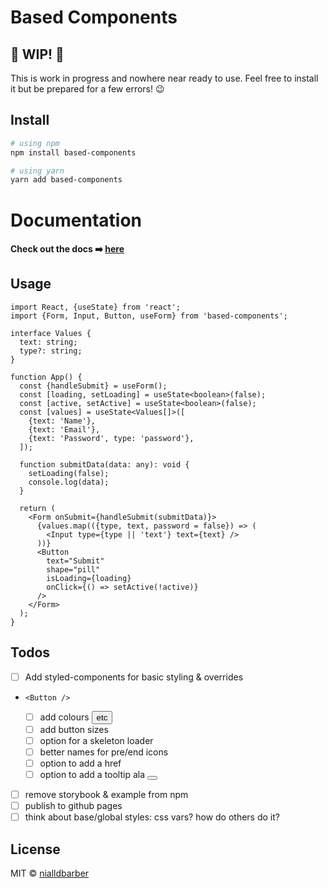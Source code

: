 # Based Components

## 🚧 WIP! 🚧

This is work in progress and nowhere near ready to use. Feel free to install it but be prepared for a few errors! 😉

## Install

```zsh
# using npm
npm install based-components

# using yarn
yarn add based-components
```

# Documentation

#### Check out the docs ➡️ [here](https://nialldbarber.github.io/based-components)

## Usage

```tsx
import React, {useState} from 'react';
import {Form, Input, Button, useForm} from 'based-components';

interface Values {
  text: string;
  type?: string;
}

function App() {
  const {handleSubmit} = useForm();
  const [loading, setLoading] = useState<boolean>(false);
  const [active, setActive] = useState<boolean>(false);
  const [values] = useState<Values[]>([
    {text: 'Name'},
    {text: 'Email'},
    {text: 'Password', type: 'password'},
  ]);

  function submitData(data: any): void {
    setLoading(false);
    console.log(data);
  }

  return (
    <Form onSubmit={handleSubmit(submitData)}>
      {values.map(({type, text, password = false}) => (
        <Input type={type || 'text'} text={text} />
      ))}
      <Button
        text="Submit"
        shape="pill"
        isLoading={loading}
        onClick={() => setActive(!active)}
      />
    </Form>
  );
}
```

## Todos

- [ ] Add styled-components for basic styling & overrides
- `<Button />`

  - [ ] add colours <Button kind="primary" /> etc
  - [ ] add button sizes
  - [ ] option for a skeleton loader
  - [ ] better names for pre/end icons
  - [ ] option to add a href
  - [ ] option to add a tooltip ala <Button tooltipPosition="right" tooltipAlignment="end" iconDescription="Tooltip text" />

- [ ] remove storybook & example from npm
- [ ] publish to github pages
- [ ] think about base/global styles: css vars? how do others do it?

## License

MIT © [nialldbarber](https://github.com/nialldbarber)
